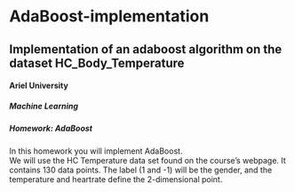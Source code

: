 # AdaBoost-implementation
## Implementation of an adaboost algorithm on the dataset  HC_Body_Temperature

<h4>Ariel University</h4>
<h5>Machine Learning</h5>
<h5>Homework: AdaBoost</h5>

<p>
  In this homework you will implement AdaBoost.<br>
  We will use the HC Temperature data set found on the course’s webpage.
  It contains 130 data points. The label (1 and -1) will be the gender,
  and the temperature and heartrate define the 2-dimensional point.  
  </p>

